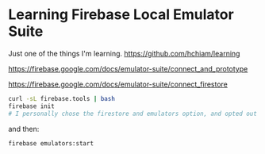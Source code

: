 # Learning Firebase Local Emulator Suite

Just one of the things I'm learning. <https://github.com/hchiam/learning>

<https://firebase.google.com/docs/emulator-suite/connect_and_prototype>

<https://firebase.google.com/docs/emulator-suite/connect_firestore>

```bash
curl -sL firebase.tools | bash
firebase init
# I personally chose the firestore and emulators option, and opted out of using a default project
```

and then:

```bash
firebase emulators:start
```
